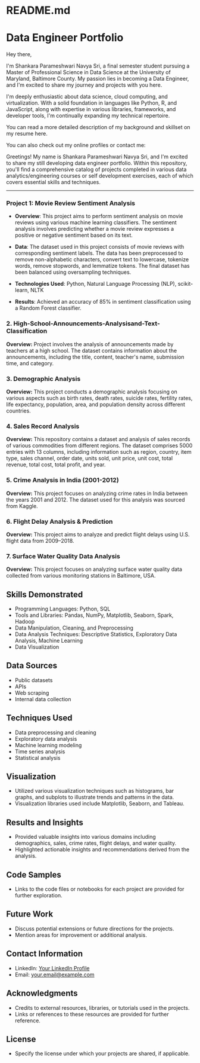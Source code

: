 # README.md
# Data Engineer Portfolio
Hey there,

I'm Shankara Parameshwari Navya Sri, a final semester student pursuing a Master of Professional Science in Data Science at the University of Maryland, Baltimore County. My passion lies in becoming a Data Engineer, and I'm excited to share my journey and projects with you here.


I'm deeply enthusiastic about data science, cloud computing, and virtualization. With a solid foundation in languages like Python, R, and JavaScript, along with expertise in various libraries, frameworks, and developer tools, I'm continually expanding my technical repertoire.

You can read a more detailed description of my background and skillset on my resume here.

You can also check out my online profiles or contact me:


Greetings! My name is Shankara Parameshwari Navya Sri, and I'm excited to share my still developing data engineer portfolio. Within this repository, you'll find a comprehensive catalog of projects completed in various data analytics/engineering courses or self development exercises, each of which covers essential skills and techniques.

---

### Project 1: Movie Review Sentiment Analysis

- **Overview**: This project aims to perform sentiment analysis on movie reviews using various machine learning classifiers. The sentiment analysis involves predicting whether a movie review expresses a positive or negative sentiment based on its text.

- **Data**: The dataset used in this project consists of movie reviews with corresponding sentiment labels. The data has been preprocessed to remove non-alphabetic characters, convert text to lowercase, tokenize words, remove stopwords, and lemmatize tokens. The final dataset has been balanced using oversampling techniques.

- **Technologies Used**: Python, Natural Language Processing (NLP), scikit-learn, NLTK

- **Results**: Achieved an accuracy of 85% in sentiment classification using a Random Forest classifier.


### 2. High-School-Announcements-Analysisand-Text-Classification

**Overview:** Project involves the analysis of announcements made by teachers at a high school. The dataset contains information about the announcements, including the title, content, teacher's name, submission time, and category.

### 3. Demographic Analysis

**Overview:** This project conducts a demographic analysis focusing on various aspects such as birth rates, death rates, suicide rates, fertility rates, life expectancy, population, area, and population density across different countries.

### 4. Sales Record Analysis

**Overview:** This repository contains a dataset and analysis of sales records of various commodities from different regions. The dataset comprises 5000 entries with 13 columns, including information such as region, country, item type, sales channel, order date, units sold, unit price, unit cost, total revenue, total cost, total profit, and year.

### 5. Crime Analysis in India (2001-2012)

**Overview:** This project focuses on analyzing crime rates in India between the years 2001 and 2012. The dataset used for this analysis was sourced from Kaggle.

### 6. Flight Delay Analysis & Prediction

**Overview:** This project aims to analyze and predict flight delays using U.S. flight data from 2009–2018.

### 7. Surface Water Quality Data Analysis

**Overview:** This project focuses on analyzing surface water quality data collected from various monitoring stations in Baltimore, USA.

## Skills Demonstrated

- Programming Languages: Python, SQL
- Tools and Libraries: Pandas, NumPy, Matplotlib, Seaborn, Spark, Hadoop
- Data Manipulation, Cleaning, and Preprocessing
- Data Analysis Techniques: Descriptive Statistics, Exploratory Data Analysis, Machine Learning
- Data Visualization

## Data Sources

- Public datasets
- APIs
- Web scraping
- Internal data collection

## Techniques Used

- Data preprocessing and cleaning
- Exploratory data analysis
- Machine learning modeling
- Time series analysis
- Statistical analysis

## Visualization

- Utilized various visualization techniques such as histograms, bar graphs, and subplots to illustrate trends and patterns in the data.
- Visualization libraries used include Matplotlib, Seaborn, and Tableau.

## Results and Insights

- Provided valuable insights into various domains including demographics, sales, crime rates, flight delays, and water quality.
- Highlighted actionable insights and recommendations derived from the analysis.

## Code Samples

- Links to the code files or notebooks for each project are provided for further exploration.

## Future Work

- Discuss potential extensions or future directions for the projects.
- Mention areas for improvement or additional analysis.

## Contact Information

- LinkedIn: [Your LinkedIn Profile](https://www.linkedin.com/in/yourprofile)
- Email: your.email@example.com

## Acknowledgments

- Credits to external resources, libraries, or tutorials used in the projects.
- Links or references to these resources are provided for further reference.

## License

- Specify the license under which your projects are shared, if applicable.


